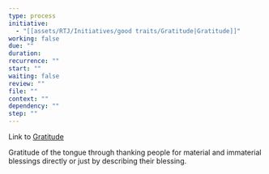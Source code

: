 ```yaml
---
type: process
initiative:
  - "[[assets/RTJ/Initiatives/good traits/Gratitude|Gratitude]]"
working: false
due: ""
duration: 
recurrence: ""
start: ""
waiting: false
review: ""
file: ""
context: ""
dependency: ""
step: ""
---
```


Link to [Gratitude](assets/RTJ/Initiatives/good%20traits/Gratitude.md)

Gratitude of the tongue through thanking people for material and immaterial blessings directly or just by describing their blessing.

